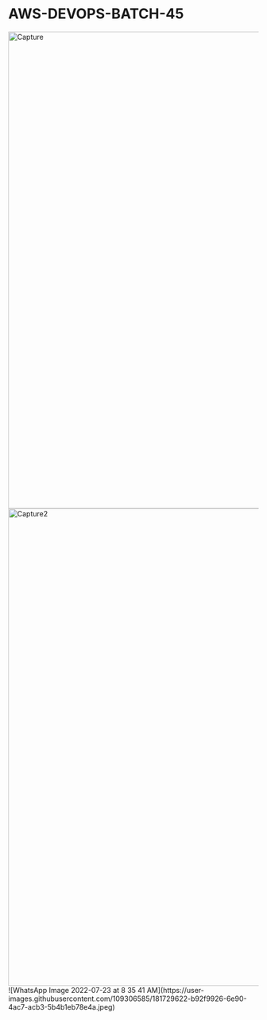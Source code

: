 # AWS-DEVOPS-BATCH-45
<img width="959" alt="Capture" src="https://user-images.githubusercontent.com/109266208/180477322-6976853c-4d0e-4f5a-b98e-7525168f1cfa.png">
<img width="960" alt="Capture2" src="https://user-images.githubusercontent.com/109266208/180477774-459ec058-3b11-46dd-ad71-534ed8134c8d.png">
![WhatsApp Image 2022-07-23 at 8 35 41 AM](https://user-images.githubusercontent.com/109306585/181729622-b92f9926-6e90-4ac7-acb3-5b4b1eb78e4a.jpeg)
